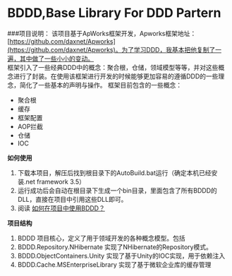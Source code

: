 BDDD,Base Library For DDD Partern
====
###项目说明：
该项目基于ApWorks框架开发，Apworks框架地址：[https://github.com/daxnet/Apworks](https://github.com/daxnet/Apworks)。为了学习DDD，我基本把他复制了一遍，其中做了一些小小的变动。
<br/>
框架引入了一些经典DDD中的概念：聚合根，仓储，领域模型等等，并对这些概念进行了封装。在使用该框架进行开发的时候能够更加容易的遵循DDD的一些理念，简化了一些基本的声明与操作。
框架目前包含的一些概念：
* 聚合根  
* 缓存  
* 框架配置  
* AOP拦截  
* 仓储  
* IOC  

**如何使用**  
1. 下载本项目，解压后找到根目录下的AutoBuild.bat运行（确定本机已经安装.net framework 3.5）  
2. 运行成功后会自动在根目录下生成一个bin目录，里面包含了所有BDDD的DLL，直接在项目中引用这些DLL即可。  
3. 阅读 [如何在项目中使用BDDD？](https://github.com/qianlifeng/BDDD/wiki/%E5%A6%82%E4%BD%95%E9%9B%86%E5%90%88BDDD%E5%88%B0%E9%A1%B9%E7%9B%AE%E4%B8%AD%EF%BC%9F)

**项目结构**  
1. BDDD 项目核心，定义了用于领域开发的各种概念模型。包括  
2. BDDD.Repository.NHibernate 实现了NHibernate的Repository模式。  
3. BDDD.ObjectContainers.Unity 实现了基于Unity的IOC实现，用于依赖注入  
4. BDDD.Cache.MSEnterpriseLibrary 实现了基于微软企业库的缓存管理  
